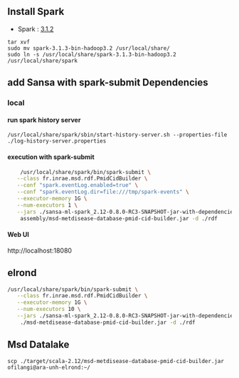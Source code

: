 
## Install Spark

- Spark : [3.1.2](https://dlcdn.apache.org/spark/spark-3.1.3/spark-3.1.3-bin-hadoop3.2.tgz) 

``` 
tar xvf 
sudo mv spark-3.1.3-bin-hadoop3.2 /usr/local/share/
sudo ln -s /usr/local/share/spark-3.1.3-bin-hadoop3.2 /usr/local/share/spark
```

## add Sansa with spark-submit Dependencies

### local

#### run spark history server

`/usr/local/share/spark/sbin/start-history-server.sh --properties-file ./log-history-server.properties`

#### execution with spark-submit

```sh
    /usr/local/share/spark/bin/spark-submit \
   --class fr.inrae.msd.rdf.PmidCidBuilder \
   --conf "spark.eventLog.enabled=true" \
   --conf "spark.eventLog.dir=file:///tmp/spark-events" \
   --executor-memory 1G \
   --num-executors 1 \
   --jars ./sansa-ml-spark_2.12-0.8.0-RC3-SNAPSHOT-jar-with-dependencies.jar \
    assembly/msd-metdisease-database-pmid-cid-builder.jar -d ./rdf
```
#### Web UI

http://localhost:18080

## elrond

```sh
/usr/local/share/spark/bin/spark-submit \
   --class fr.inrae.msd.rdf.PmidCidBuilder \
   --executor-memory 1G \
   --num-executors 10 \
   --jars ./sansa-ml-spark_2.12-0.8.0-RC3-SNAPSHOT-jar-with-dependencies.jar \
    ./msd-metdisease-database-pmid-cid-builder.jar -d ./rdf
```

## Msd Datalake
``` 
scp ./target/scala-2.12/msd-metdisease-database-pmid-cid-builder.jar ofilangi@ara-unh-elrond:~/
```
